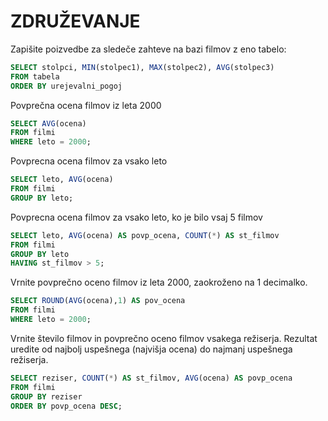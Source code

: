 # ZDRUŽEVANJE
Zapišite poizvedbe za sledeče zahteve na bazi filmov z eno tabelo:

```sql
SELECT stolpci, MIN(stolpec1), MAX(stolpec2), AVG(stolpec3)
FROM tabela
ORDER BY urejevalni_pogoj
```

Povprečna ocena filmov iz leta 2000
```sql
SELECT AVG(ocena)
FROM filmi
WHERE leto = 2000;
```

Povprecna ocena filmov za vsako leto
```sql
SELECT leto, AVG(ocena)
FROM filmi
GROUP BY leto;
```

Povprecna ocena filmov za vsako leto, ko je bilo vsaj 5 filmov
```sql
SELECT leto, AVG(ocena) AS povp_ocena, COUNT(*) AS st_filmov
FROM filmi
GROUP BY leto
HAVING st_filmov > 5;
```

Vrnite povprečno oceno filmov iz leta 2000, zaokroženo na 1 decimalko.
```sql
SELECT ROUND(AVG(ocena),1) AS pov_ocena
FROM filmi
WHERE leto = 2000;
```

Vrnite število filmov in povprečno oceno filmov vsakega režiserja. Rezultat uredite od najbolj uspešnega (najvišja ocena) do najmanj uspešnega režiserja.
```sql
SELECT reziser, COUNT(*) AS st_filmov, AVG(ocena) AS povp_ocena
FROM filmi
GROUP BY reziser
ORDER BY povp_ocena DESC;
```